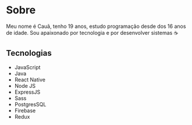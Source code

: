 # Sobre

Meu nome é Cauã, tenho 19 anos, estudo programação desde dos 16 anos de idade.
Sou apaixonado por tecnologia e por desenvolver sistemas :coffee:

## Tecnologias 

- JavaScript
- Java
- React Native
- Node JS
- ExpressJS
- Sass
-  PostgresSQL
- Firebase
- Redux
